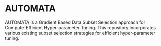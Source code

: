 # AUTOMATA
AUTOMATA is a Gradient Based Data Subset Selection approach for Compute-Efficient Hyper-parameter Tuning. This repository incorporates various existing subset selection strategies for efficient hyper-parameter tuning.
